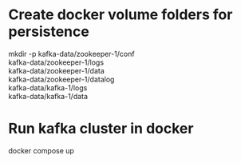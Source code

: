 # Create docker volume folders for persistence
mkdir -p kafka-data/zookeeper-1/conf \
         kafka-data/zookeeper-1/logs \
         kafka-data/zookeeper-1/data \
         kafka-data/zookeeper-1/datalog \
         kafka-data/kafka-1/logs \
         kafka-data/kafka-1/data

# Run kafka cluster in docker
docker compose up